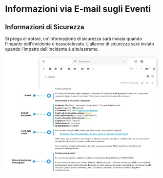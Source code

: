 # Informazioni via E-mail sugli Eventi

## Informazioni di Sicurezza

Si prega di notare, un'informazione di sicurezza sarà inviata quando l'impatto dell'incidente è basso/elevato. L'allarme di sicurezza sarà inviato quando l'impatto dell'incidente è alto/estremo.

![](../.gitbook/assets/security-information_mail.JPG)

